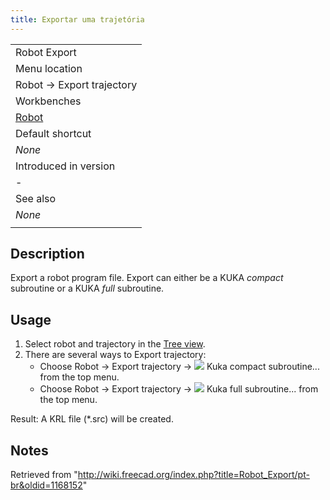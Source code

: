 ```yaml
---
title: Exportar uma trajetória
---
```

|  |
| --- |
| Robot Export |
| Menu location |
| Robot → Export trajectory |
| Workbenches |
| [Robot](/Robot_Workbench "Robot Workbench") |
| Default shortcut |
| *None* |
| Introduced in version |
| - |
| See also |
| *None* |
|  |

## Description

Export a robot program file. Export can either be a KUKA *compact* subroutine or a KUKA *full* subroutine.

## Usage

1. Select robot and trajectory in the [Tree view](/Tree_view "Tree view").
2. There are several ways to Export trajectory:
   * Choose Robot → Export trajectory → ![](/images/Robot_Export.svg) Kuka compact subroutine... from the top menu.
   * Choose Robot → Export trajectory → ![](/images/Robot_Export.svg) Kuka full subroutine... from the top menu.

Result: A KRL file (\*.src) will be created.

## Notes

Retrieved from "<http://wiki.freecad.org/index.php?title=Robot_Export/pt-br&oldid=1168152>"